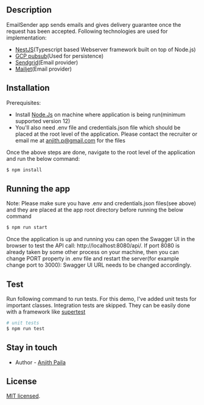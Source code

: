 ## Description

EmailSender app sends emails and gives delivery guarantee once the request has been accepted. Following technologies
are used for implementation:

<ul>
<li><a href="https://nestjs.com/">NestJS</a>(Typescript based Webserver framework built on top of Node.js)</li>
<li><a href="https://cloud.google.com/pubsub/">GCP pubsub</a>(Used for persistence)</li>
<li><a href="https://sendgrid.com/">Sendgrid</a>(Email provider)</li>
<li><a href="https://mailjet/">Mailjet</a>(Email provider)</li>
</ul>

## Installation

Prerequisites:

- Install <a href="https://nodejs.org/en/">Node.Js</a> on machine where application is being run(minimum supported version 12)
- You'll also need .env file and credentials.json file which should be placed at the root level of the application. Please contact the recruiter or email me at anjith.p@gmail.com for the files

Once the above steps are done, navigate to the root level of the application and run the below command:

```bash
$ npm install
```

## Running the app

Note: Please make sure you have .env and credentials.json files(see above) and they are placed at the app root directory before running the below command

```bash
$ npm run start
```

Once the application is up and running you can open the Swagger UI in the browser to test the API call: http://localhost:8080/api/. If port 8080 is already taken by some other process on your machine, then you can change PORT property in .env file and restart the server(for example change port to 3000): Swagger UI URL needs to be changed accordingly.

## Test

Run following command to run tests. For this demo, I've added unit tests for important classes. Integration tests
are skipped. They can be easily done with a framework like <a href="https://www.npmjs.com/package/supertest">supertest</a>

```bash
# unit tests
$ npm run test
```

## Stay in touch

- Author - [Anjith Paila](anjith.p@gmail.com)

## License

[MIT licensed](LICENSE).
